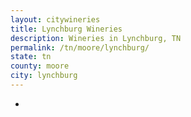 ```yaml
---
layout: citywineries
title: Lynchburg Wineries
description: Wineries in Lynchburg, TN
permalink: /tn/moore/lynchburg/
state: tn
county: moore
city: lynchburg
---
```

-
